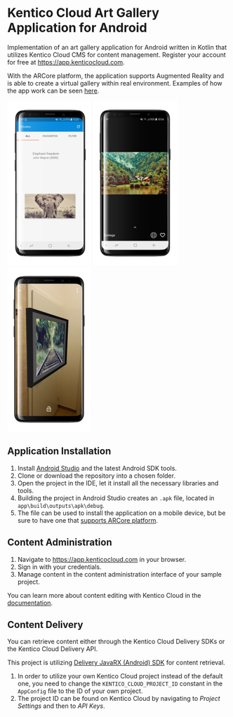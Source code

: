 # Kentico Cloud Art Gallery Application for Android
Implementation of an art gallery application for Android written in Kotlin that utilizes Kentico Cloud CMS for content management. 
Register your account for free at https://app.kenticocloud.com.

With the ARCore platform, the application supports Augmented Reality and is able to create a virtual gallery within real environment.
Examples of how the app work can be seen [here](https://is.muni.cz/th/yabmm/videos.zip).

![list](./screenshots/argalleryList.png)
![detail](./screenshots/argalleryDetail.png)
![ar](./screenshots/argalleryWall.png)

## Application Installation
1. Install [Android Studio](https://developer.android.com/studio/) and the latest Android SDK tools. 
2. Clone or download the repository into a chosen folder. 
3. Open the project in the IDE, let it install all the necessary libraries and tools. 
4. Building the project in Android Studio creates an `.apk` file, located in `app\build\outputs\apk\debug`.
5. The file can be used to install the application on a mobile device, but be sure to have one that [supports ARCore platform](https://developers.google.com/ar/discover/supported-devices).

## Content Administration
1. Navigate to https://app.kenticocloud.com in your browser.
2. Sign in with your credentials.
3. Manage content in the content administration interface of your sample project.

You can learn more about content editing with Kentico Cloud in the [documentation](https://developer.kenticocloud.com/docs).

## Content Delivery
You can retrieve content either through the Kentico Cloud Delivery SDKs or the Kentico Cloud Delivery API.

This project is utilizing [Delivery JavaRX (Android) SDK](https://github.com/Kentico/KenticoCloudDeliveryJavaRxSDK) for content retrieval.

1. In order to utilize your own Kentico Cloud project instead of the default one, you need to change the `KENTICO_CLOUD_PROJECT_ID` constant in the `AppConfig` file to the ID of your own project.
2. The project ID can be found on Kentico Cloud by navigating to *Project Settings* and then to *API Keys*.
